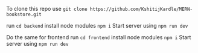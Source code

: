 To clone this repo use `git clone https://github.com/KshitijKardle/MERN-bookstore.git`

run `cd backend` 
install node modules  `npm i`
Start server using `npm run dev`

Do the same for frontend 
run `cd frontend`
install node modules  `npm i`
Start server using `npm run dev`
